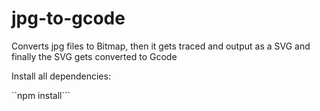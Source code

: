 # jpg-to-gcode
Converts jpg files to Bitmap, then it gets traced and output as a SVG and finally the SVG gets converted to Gcode

Install all dependencies:

``npm install```
